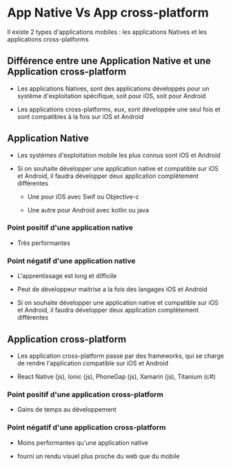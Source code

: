 # App Native Vs App cross-platform

Il existe 2 types d'applications mobiles : les applications Natives et les applications cross-platforms

## Différence entre une Application Native et une Application cross-platform

- Les applications Natives, sont des applications développés pour un système d'exploitation spécifique, soit pour iOS, soit pour Android

- Les applications cross-platforms, eux, sont développée une seul fois et sont compatibles à la fois sur iOS et Android

## Application Native

- Les systèmes d'exploitation mobile les plus connus sont iOS et Android

- Si on souhaite développer une application native et compatible sur iOS et Android, il faudra développer deux application complètement différentes

    - Une pour iOS avec Swif ou Objective-c

    - Une autre pour Android avec kotlin ou java

### Point positif d'une application native

- Très performantes

### Point négatif d'une application native

- L'apprentissage est long et difficile

- Peut de développeur maitrise a la fois des langages iOS et Android

- Si on souhaite développer une application native et compatible sur iOS et Android, il faudra développer deux application complètement différentes


## Application cross-platform

-  Les application cross-platform passe par des frameworks, qui se charge de rendre l'application compatible sur iOS et Android

- React Native (js), Ionic (js), PhoneGap (js), Xamarin (js), Titanium (c#)

### Point positif d'une application cross-platform

- Gains de temps au développement

### Point négatif d'une application cross-platform

- Moins performantes qu'une application native

- fourni un rendu visuel plus proche du web que du mobile

